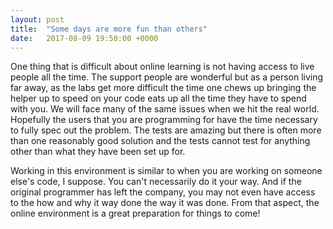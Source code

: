 ```yaml
---
layout: post
title:  "Some days are more fun than others"
date:   2017-08-09 19:50:00 +0000
---
```



One thing that is difficult about online learning is not having access to live people all the time.  The support people are wonderful but as a person living far away, as the labs get more difficult the time one chews up bringing the helper up to speed on your code eats up all the time they have to spend with you.  We will face many of the same issues when we hit the real world.  Hopefully the users that you are programming for have the time necessary to fully spec out the problem.  The tests are amazing but there is often more than one reasonably good solution and the tests cannot test for anything other than what they have been set up for.  

Working in this environment is similar to when you are working on someone else's code, I suppose.  You can't necessarily do it your way.  And if the original programmer has left the company, you may not even have access to the how and why it way done the way it was done.  From that aspect, the online environment is a great preparation for things to come!
